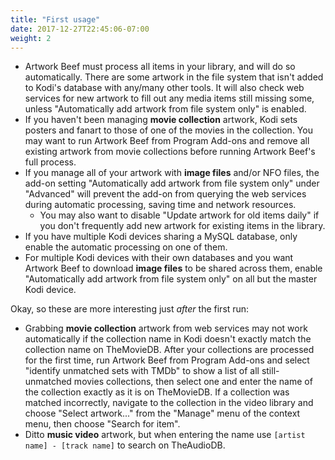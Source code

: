 ```yaml
---
title: "First usage"
date: 2017-12-27T22:45:06-07:00
weight: 2
---
```


- Artwork Beef must process all items in your library, and will do so automatically. There are some
  artwork in the file system that isn't added to Kodi's database with any/many other tools. It
  will also check web services for new artwork to fill out any media items still missing some, unless
  "Automatically add artwork from file system only" is enabled.
- If you haven't been managing **movie collection** artwork, Kodi sets posters and fanart to those of one of the movies
  in the collection. You may want to run Artwork Beef from Program Add-ons and remove all existing artwork from
  movie collections before running Artwork Beef's full process.
- If you manage all of your artwork with **image files** and/or NFO files, the add-on setting
  "Automatically add artwork from file system only" under "Advanced" will prevent the add-on from
  querying the web services during automatic processing, saving time and network resources.
  - You may also want to disable "Update artwork for old items daily" if you don't frequently add
    new artwork for existing items in the library.
- If you have multiple Kodi devices sharing a MySQL database, only enable the
  automatic processing on one of them.
- For multiple Kodi devices with their own databases and you want Artwork Beef to download
  **image files** to be shared across them, enable "Automatically add artwork from file system only" on
  all but the master Kodi device.

Okay, so these are more interesting just _after_ the first run:

- Grabbing **movie collection** artwork from web services may not work automatically if the collection name in
  Kodi doesn't exactly match the collection name on TheMovieDB. After your collections are processed for the
  first time, run Artwork Beef from Program Add-ons and select "identify unmatched sets with TMDb"
  to show a list of all still-unmatched movies collections, then select one and enter the name of the collection
  exactly as it is on TheMovieDB. If a collection was matched incorrectly, navigate to the collection in the video
  library and choose "Select artwork..." from the "Manage" menu of the context menu, then choose "Search for item".
- Ditto **music video** artwork, but when entering the name use `[artist name] - [track name]` to search
  on TheAudioDB.

